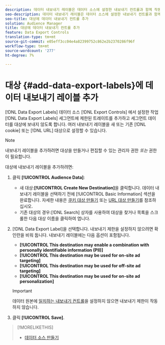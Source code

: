 ```yaml
---
description: 데이터 내보내기 레이블은 데이터 소스에 설정한 내보내기 컨트롤과 함께 작동합니다. 데이터 내보내기 레이블을 사용하면 세그먼트에 제한된 트레이트를 추가하고 세그먼트 데이터를 대상에 보내지 못합니다. 여러 내보내기 레이블을 새 쿠키 또는 기존 쿠키 또는 URL 대상으로 설정할 수 있습니다.
seo-description: 데이터 내보내기 레이블은 데이터 소스에 설정한 내보내기 컨트롤과 함께 작동합니다. 데이터 내보내기 레이블을 사용하면 세그먼트에 제한된 트레이트를 추가하고 세그먼트 데이터를 대상에 보내지 못합니다. 여러 내보내기 레이블을 새 쿠키 또는 기존 쿠키 또는 URL 대상으로 설정할 수 있습니다.
seo-title: 대상에 데이터 내보내기 컨트롤 추가
solution: Audience Manager
title: 대상에 데이터 내보내기 컨트롤 추가
feature: Data Export Controls
translation-type: tm+mt
source-git-commit: e05eff3cc04e4a82399752c862e2b2370286f96f
workflow-type: tm+mt
source-wordcount: '277'
ht-degree: 7%

---
```




# 대상 {#add-data-export-labels}에 데이터 내보내기 레이블 추가

[!DNL Data Export Labels] 데이터 소스 [!DNL Export Controls] 에서 설정한 작업 [!DNL Data Export Labels] 세그먼트에 제한된 트레이트를 추가하고 세그먼트 데이터를 대상에 보내지 않도록 합니다. 여러 내보내기 레이블을 새 또는 기존 [!DNL cookie] 또는 [!DNL URL] 대상으로 설정할 수 있습니다.

>[!NOTE]
>
>내보내기 레이블을 추가하려면 대상을 만들거나 편집할 수 있는 관리자 권한 *또는* 권한이 필요합니다.

<!-- t_export_labels.xml -->

대상에 내보내기 레이블을 추가하려면:

1. 클릭 **[!UICONTROL Audience Data]**:
   * 새 대상:**[!UICONTROL Create New Destination]**&#x200B;을 클릭합니다. 데이터 내보내기 레이블을 선택하기 전에 [!UICONTROL Basic Information] 섹션을 완료합니다. 자세한 내용은 [쿠키 대상 만들기](../../features/destinations/create-cookie-destination.md) 또는 [URL 대상 만들기](../../features/destinations/create-url-destination.md)를 참조하십시오.
   * 기존 대상의 경우:[!DNL Search] 상자를 사용하여 대상을 찾거나 목록을 스크롤한 다음 대상 이름을 클릭하여 엽니다.
1. [!DNL Data Export Label]을 선택합니다. 내보내기 제한을 설정하지 않으려면 확인란을 비워 둡니다. 내보내기 레이블에는 다음 옵션이 포함됩니다.
   * **[!UICONTROL This destination may enable a combination with personally identifiable information (PII)]**
   * **[!UICONTROL This destination may be used for on-site ad targeting]**
   * **[!UICONTROL This destination may be used for off-site ad targeting]**
   * **[!UICONTROL This destination may be used for on-site ad personalization]**

   >[!IMPORTANT]
   >
   >데이터 원본에 [일치하는 내보내기 컨트롤](../../features/data-export-controls.md)을 설정하지 않으면 내보내기 제한이 작동하지 않습니다.
1. 클릭 **[!UICONTROL Save]**.

>[!MORELIKETHIS]
>
>* [데이터 소스 만들기](../../features/manage-datasources.md#create-data-source)